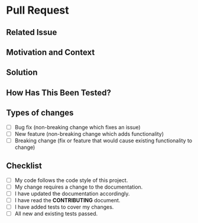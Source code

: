 # Pull Request

<!---
IMPORTANT: Please do not create a Pull Request without first creating an issue and
reading our contributing guidelines on the following URL:
{%- if cookiecutter.vcs == "github" -%}
https://github.com/{{ cookiecutter.vcs_path }}/blob/master/docs/CONTRIBUTING.md
{%- elif cookiecutter.vcs == "gitlab" -%}
https://{{ cookiecutter.vcs_gitlab_url }}/{{ cookiecutter.vcs_path }}/-/blob/master/docs/CONTRIBUTING.md
{%- elif cookiecutter.vcs == "bitbucket" -%}
https://{{ cookiecutter.vcs_bitbucket_url }}/{{ cookiecutter.vcs_path }}/src/master/docs/CONTRIBUTING.md
{%- elif cookiecutter.vcs == "gogs" -%}
https://{{ cookiecutter.vcs_gogs_url }}/{{ cookiecutter.vcs_path }}/src/master/docs/CONTRIBUTING.md
{%- elif cookiecutter.vcs == "gitea" -%}
https://{{ cookiecutter.vcs_gitea_url }}/{{ cookiecutter.vcs_path }}/src/branch/master/docs/CONTRIBUTING.md
{% endif %}

You can skip this if you're fixing a typo.
--->

## Related Issue

<!---
This project only accepts pull requests related to open issues
If suggesting a new feature or change, please discuss it in an issue first
If fixing a bug, there should be an issue describing it with steps to reproduce
Please link to the issue here
-->


## Motivation and Context

<!---
Explain the context and why you're making that change.  What is the
problem you're trying to solve? In some cases there is not a problem
and this can be thought of being the motivation for your change.
--->


## Solution

<!---
Describe the modifications you've done.
What will change as a result of your pull request?
--->


## How Has This Been Tested?

<!---
Please describe in detail how you tested your changes.
Include details of your testing environment, and the tests you ran to
see how your change affects other areas of the code, etc.
If this change has an impact on UX, include screenshots or a video.
--->


## Types of changes
<!--- What types of changes does your code introduce? Put an `x` in all the boxes that apply: -->
- [ ] Bug fix (non-breaking change which fixes an issue)
- [ ] New feature (non-breaking change which adds functionality)
- [ ] Breaking change (fix or feature that would cause existing functionality to change)

## Checklist
<!--- Go over all the following points, and put an `x` in all the boxes that apply. -->
<!--- If you're unsure about any of these, don't hesitate to ask. We're here to help! -->
- [ ] My code follows the code style of this project.
- [ ] My change requires a change to the documentation.
- [ ] I have updated the documentation accordingly.
- [ ] I have read the **CONTRIBUTING** document.
- [ ] I have added tests to cover my changes.
- [ ] All new and existing tests passed.
